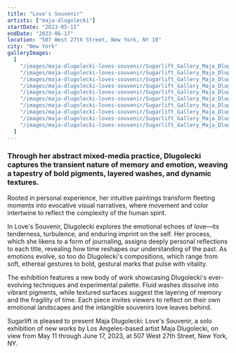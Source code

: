 ```yaml
---
title: "Love's Souvenir"
artists: ["maja-dlugolecki"]
startDate: "2023-05-11"
endDate: "2023-06-17"
location: "507 West 27th Street, New York, NY 10"
city: "New York"
galleryImages:
  [
    "/images/maja-dlugolecki-loves-souvenir/Sugarlift_Gallery_Maja_Dlugolecki_Loves_Souvenir_1.jpg",
    "/images/maja-dlugolecki-loves-souvenir/Sugarlift_Gallery_Maja_Dlugolecki_Loves_Souvenir_2.jpg",
    "/images/maja-dlugolecki-loves-souvenir/Sugarlift_Gallery_Maja_Dlugolecki_Loves_Souvenir_3.jpg",
    "/images/maja-dlugolecki-loves-souvenir/Sugarlift_Gallery_Maja_Dlugolecki_Loves_Souvenir_4.jpg",
    "/images/maja-dlugolecki-loves-souvenir/Sugarlift_Gallery_Maja_Dlugolecki_Loves_Souvenir_5.jpg",
    "/images/maja-dlugolecki-loves-souvenir/Sugarlift_Gallery_Maja_Dlugolecki_Loves_Souvenir_6.jpg",
    "/images/maja-dlugolecki-loves-souvenir/Sugarlift_Gallery_Maja_Dlugolecki_Loves_Souvenir_7.jpg",
    "/images/maja-dlugolecki-loves-souvenir/Sugarlift_Gallery_Maja_Dlugolecki_Loves_Souvenir_8.jpg",
    "/images/maja-dlugolecki-loves-souvenir/Sugarlift_Gallery_Maja_Dlugolecki_Loves_Souvenir_9.jpg",
    "/images/maja-dlugolecki-loves-souvenir/Sugarlift_Gallery_Maja_Dlugolecki_Loves_Souvenir_10.jpg",
  ]
---
```


### Through her abstract mixed-media practice, Dlugolecki captures the transient nature of memory and emotion, weaving a tapestry of bold pigments, layered washes, and dynamic textures.

Rooted in personal experience, her intuitive paintings transform fleeting moments into evocative visual narratives, where movement and color intertwine to reflect the complexity of the human spirit.

In Love's Souvenir, Dlugolecki explores the emotional echoes of love—its tenderness, turbulence, and enduring imprint on the self. Her process, which she likens to a form of journaling, assigns deeply personal reflections to each title, revealing how time reshapes our understanding of the past. As emotions evolve, so too do Dlugolecki's compositions, which range from soft, ethereal gestures to bold, gestural marks that pulse with vitality.

The exhibition features a new body of work showcasing Dlugolecki's ever-evolving techniques and experimental palette. Fluid washes dissolve into vibrant pigments, while textured surfaces suggest the layering of memory and the fragility of time. Each piece invites viewers to reflect on their own emotional landscapes and the intangible souvenirs love leaves behind.

Sugarlift is pleased to present Maja Dlugolecki: Love's Souvenir, a solo exhibition of new works by Los Angeles-based artist Maja Dlugolecki, on view from May 11 through June 17, 2023, at 507 West 27th Street, New York, NY.
